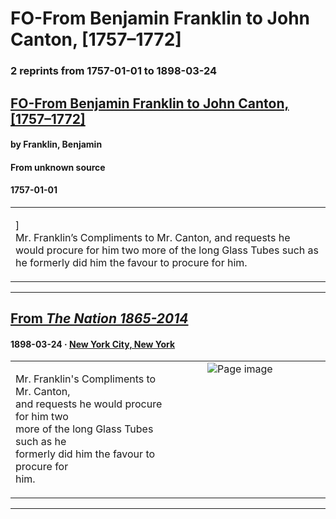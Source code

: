 
# FO-From Benjamin Franklin to John Canton, [1757–1772]

### 2 reprints from 1757-01-01 to 1898-03-24

## [FO-From Benjamin Franklin to John Canton, [1757–1772]](https://founders.archives.gov/documents/Franklin/01-07-02-0135)

#### by Franklin, Benjamin

#### From unknown source

#### 1757-01-01

<table style="width: 100%;"><tr><td style="width: 50%">

]  
Mr. Franklin’s Compliments to Mr. Canton, and requests he would procure for him two more of the long Glass Tubes such as he formerly did him the favour to procure for him.
</td></tr></table>

---

## [From _The Nation 1865-2014_](https://archive.org/details/sim_nation_1898-03-24_66_1708/page/n13/mode/1up?view=theater)

#### 1898-03-24 &middot; [New York City, New York](http://dbpedia.org/resource/New_York_City)

<table style="width: 100%;"><tr><td style="width: 50%">

  
  
Mr. Franklin&#x27;s Compliments to Mr. Canton,  
and requests he would procure for him two  
more of the long Glass Tubes such as he  
formerly did him the favour to procure for  
him.
</td><td style="width: 50%; max-height: 75%; margin: auto; display: block;">
<img alt="Page image" src="https://iiif.archive.org/iiif/sim_nation_1898-03-24_66_1708&#0036;13/pct:15.554360,53.255627,22.900969,4.059486/600,/0/default.jpg"/>
</td>
</tr></table>

---

